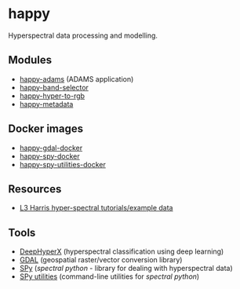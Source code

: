 # happy
Hyperspectral data processing and modelling.

## Modules

* [happy-adams](https://github.com/wairas/happy-adams) (ADAMS application)
* [happy-band-selector](https://github.com/wairas/happy-band-selector)
* [happy-hyper-to-rgb](https://github.com/wairas/happy-hyper-to-rgb)
* [happy-metadata](https://github.com/wairas/happy-metadata)

## Docker images

* [happy-gdal-docker](https://github.com/wairas/happy-gdal-docker)
* [happy-spy-docker](https://github.com/wairas/happy-spy-docker)
* [happy-spy-utilities-docker](https://github.com/wairas/happy-spy-utilities-docker)

## Resources

* [L3 Harris hyper-spectral tutorials/example data](https://www.l3harrisgeospatial.com/Support/Self-Help-Tools/Tutorials)

## Tools

* [DeepHyperX](https://github.com/wairas/DeepHyperX) (hyperspectral classification using deep learning)
* [GDAL](https://gdal.org/index.html) (geospatial raster/vector conversion library)
* [SPy](https://www.spectralpython.net/) (*spectral python* - library for dealing with hyperspectral data)
* [SPy utilities](https://github.com/wairas/spy-utilities) (command-line utilities for *spectral python*)
